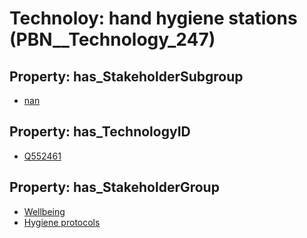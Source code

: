 # Technoloy: __hand hygiene stations__ (PBN__Technology_247)

## Property: has_StakeholderSubgroup

* [nan](PBN__TechSubgroup_7)

## Property: has_TechnologyID

* [Q552461](Q552461)

## Property: has_StakeholderGroup

* [Wellbeing](PBN__TechGroup_2)
* [Hygiene protocols](PBN__TechGroup_9)

